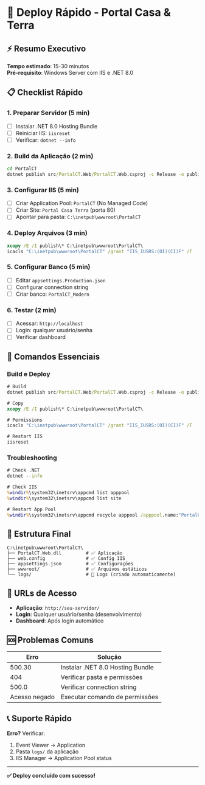 # 🚀 Deploy Rápido - Portal Casa & Terra

## ⚡ Resumo Executivo

**Tempo estimado**: 15-30 minutos  
**Pré-requisito**: Windows Server com IIS e .NET 8.0

## 📋 Checklist Rápido

### **1. Preparar Servidor (5 min)**
- [ ] Instalar .NET 8.0 Hosting Bundle
- [ ] Reiniciar IIS: `iisreset`
- [ ] Verificar: `dotnet --info`

### **2. Build da Aplicação (2 min)**
```cmd
cd PortalCT
dotnet publish src/PortalCT.Web/PortalCT.Web.csproj -c Release -o publish
```

### **3. Configurar IIS (5 min)**
- [ ] Criar Application Pool: `PortalCT` (No Managed Code)
- [ ] Criar Site: `Portal Casa Terra` (porta 80)
- [ ] Apontar para pasta: `C:\inetpub\wwwroot\PortalCT`

### **4. Deploy Arquivos (3 min)**
```cmd
xcopy /E /I publish\* C:\inetpub\wwwroot\PortalCT\
icacls "C:\inetpub\wwwroot\PortalCT" /grant "IIS_IUSRS:(OI)(CI)F" /T
```

### **5. Configurar Banco (5 min)**
- [ ] Editar `appsettings.Production.json`
- [ ] Configurar connection string
- [ ] Criar banco: `PortalCT_Modern`

### **6. Testar (2 min)**
- [ ] Acessar: `http://localhost`
- [ ] Login: qualquer usuário/senha
- [ ] Verificar dashboard

## 🔧 Comandos Essenciais

### **Build e Deploy**
```cmd
# Build
dotnet publish src/PortalCT.Web/PortalCT.Web.csproj -c Release -o publish

# Copy
xcopy /E /I publish\* C:\inetpub\wwwroot\PortalCT\

# Permissions
icacls "C:\inetpub\wwwroot\PortalCT" /grant "IIS_IUSRS:(OI)(CI)F" /T

# Restart IIS
iisreset
```

### **Troubleshooting**
```cmd
# Check .NET
dotnet --info

# Check IIS
%windir%\system32\inetsrv\appcmd list apppool
%windir%\system32\inetsrv\appcmd list site

# Restart App Pool
%windir%\system32\inetsrv\appcmd recycle apppool /apppool.name:"PortalCT"
```

## 📁 Estrutura Final

```
C:\inetpub\wwwroot\PortalCT\
├── PortalCT.Web.dll         # ✅ Aplicação
├── web.config               # ✅ Config IIS
├── appsettings.json         # ✅ Configurações
├── wwwroot/                 # ✅ Arquivos estáticos
└── logs/                    # 📝 Logs (criado automaticamente)
```

## 🎯 URLs de Acesso

- **Aplicação**: `http://seu-servidor/`
- **Login**: Qualquer usuário/senha (desenvolvimento)
- **Dashboard**: Após login automático

## 🆘 Problemas Comuns

| Erro | Solução |
|------|---------|
| 500.30 | Instalar .NET 8.0 Hosting Bundle |
| 404 | Verificar pasta e permissões |
| 500.0 | Verificar connection string |
| Acesso negado | Executar comando de permissões |

## 📞 Suporte Rápido

**Erro?** Verificar:
1. Event Viewer → Application
2. Pasta `logs/` da aplicação
3. IIS Manager → Application Pool status

---

**✅ Deploy concluído com sucesso!**